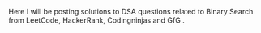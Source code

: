 Here I will be posting solutions to DSA questions related to Binary Search from LeetCode, HackerRank, Codingninjas and GfG .
